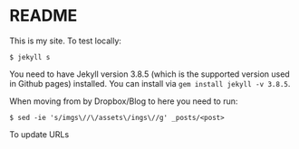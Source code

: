 # README

This is my site. To test locally:

```
$ jekyll s
```

You need to have Jekyll version 3.8.5 (which is the supported version used in Github pages) installed. You can install via `gem install jekyll -v 3.8.5`.

When moving from by Dropbox/Blog to here you need to run:

```
$ sed -ie 's/imgs\//\/assets\/ings\//g' _posts/<post>
```

To update URLs
